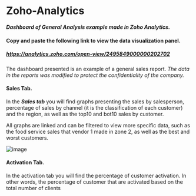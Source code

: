 # Zoho-Analytics
***Dashboard of General Analysis example made in Zoho Analytics.***
#### Copy and paste the following link to view the data visualization panel.
##### https://analytics.zoho.com/open-view/2495849000000202702
The dashboard presented is an example of a general sales report. *The data in the reports was modified to protect the confidentiality of the company.*

#### Sales Tab.
In the ***Sales tab*** you will find graphs presenting the sales by salesperson, percentage of sales by channel (it is the classification of each customer) and the region, as well as the top10 and bot10 sales by customer.

All graphs are linked and can be filtered to view more specific data, such as the food service sales that vendor 1 made in zone 2, as well as the best and worst customers.

![image](https://user-images.githubusercontent.com/65432013/216218083-a2ab9467-f261-4a18-9fd8-a2617338a579.png)


#### Activation Tab.

In the activation tab you will find the percentage of customer activation. In other words, the percentage of customer that are activated based on the total number of clients
